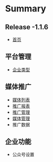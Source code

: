# Summary

## Release -1.1.6

* [首页](README.md)

## 平台管理

* [企业类型](ping-tai-guan-li/qi-ye-lei-xing.md)

## 媒体推广

* [媒体列表](mei-ti-tui-guang/mei-ti-lie-biao.md)
* [推广报表](mei-ti-tui-guang/tui-guang-bao-biao.md)
* [推广管理](mei-ti-tui-guang/tui-guang-guan-li.md)
* [媒体管理](mei-ti-tui-guang/mei-ti-guan-li.md)
* 推广数据

## 企业功能

* 公众号设置

